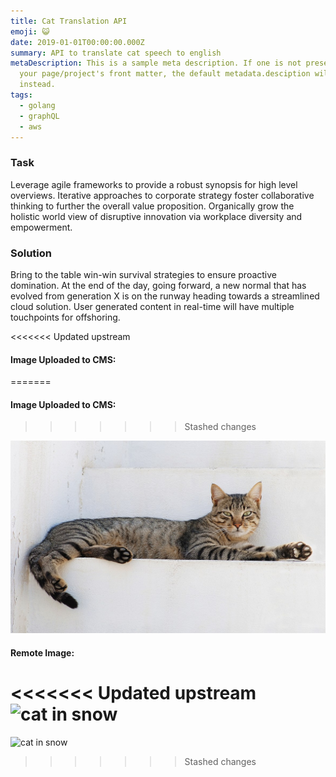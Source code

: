 ```yaml
---
title: Cat Translation API
emoji: 😺
date: 2019-01-01T00:00:00.000Z
summary: API to translate cat speech to english
metaDescription: This is a sample meta description. If one is not present in
  your page/project's front matter, the default metadata.desciption will be used
  instead.
tags:
  - golang
  - graphQL
  - aws
---
```


### Task

Leverage agile frameworks to provide a robust synopsis for high level overviews. Iterative approaches to corporate strategy foster collaborative thinking to further the overall value proposition. Organically grow the holistic world view of disruptive innovation via workplace diversity and empowerment.

### Solution

Bring to the table win-win survival strategies to ensure proactive domination. At the end of the day, going forward, a new normal that has evolved from generation X is on the runway heading towards a streamlined cloud solution. User generated content in real-time will have multiple touchpoints for offshoring.

<<<<<<< Updated upstream
#### I﻿mage Uploaded to CMS:
=======
#### Image Uploaded to CMS:
>>>>>>> Stashed changes

![cat relaxing](/src/assets/img/1177px-cat_august_2010-4.jpg)

#### Remote Image:

<<<<<<< Updated upstream
![cat in snow](https://upload.wikimedia.org/wikipedia/commons/b/b6/Felis_catus-cat_on_snow.jpg)
=======
![cat in snow](https://upload.wikimedia.org/wikipedia/commons/b/b6/Felis_catus-cat_on_snow.jpg)
>>>>>>> Stashed changes
